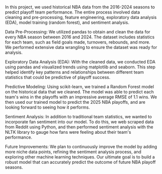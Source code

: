 In this project, we used historical NBA data from the 2016-2024 seasons to predict playoff team performance. The entire process involved data cleaning and pre-processing, feature engineering, exploratory data analysis (EDA), model training (random forest), and sentiment analysis.

Data Pre-Processing: 
We utilized pandas to obtain and clean the data for every NBA season between 2016 and 2024. The dataset includes statistics for each team, such as field goals made, turnovers, rebounds, and more. We performed extensive data wrangling to ensure the dataset was ready for analysis.

Exploratory Data Analysis (EDA): 
With the cleaned data, we conducted EDA using pandas and visualized trends using matplotlib and seaborn. This step helped identify key patterns and relationships between different team statistics that could be predictive of playoff success.

Predictive Modeling:
Using scikit-learn, we trained a Random Forest model on the historical data that we cleaned. The model was able to predict each team's wins in the playoffs with an impressive average RMSE of 1.1 wins. We then used our trained model to predict the 2025 NBA playoffs, and are looking forward to seeing how it performs. 

Sentiment Analysis: 
In addition to traditional team statistics, we wanted to incorporate fan sentiment into our model. To do this, we web scraped data from Reddit using Python, and then performed sentiment analysis with the NLTK library to gauge how fans were feeling about their team's performance. 

Future Improvements: 
We plan to continuously improve the model by adding more niche data points, refining the sentiment analysis process, and exploring other machine learning techniques. Our ultimate goal is to build a robust model that can accurately predict the outcome of future NBA playoff seasons.
